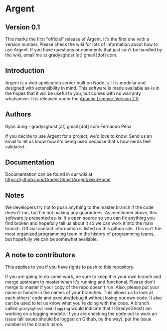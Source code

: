 # Argent

## Version 0.1

This marks the first "official" release of Argent. It's the first one with a version number. Please check the wiki for lots of information about how to use Argent. If you have questions or comments that just can't be handled by the wiki, email me at gradysghost [at] gmail [dot] com.

## Introduction

Argent is a web application server built on Node.js. It is modular and designed with extensibility in mind. This software is made available as-is in the hopes that it will be useful to you, but comes with no warranty whatsoever. It is released under the [Apache License, Version 2.0](http://www.apache.org/licenses/LICENSE-2.0.html).

## Authors

Ryan Jung - gradysghost [at] gmail [dot] com
Fernando Pena

If you decide to use Argent for a project, we'd love to know. Send us an email to let us know how it's being used because that's how nerds feel validated.

## Documentation

Documentation can be found in our wiki at https://github.com/GradysGhost/Argent/wiki/Home

## Notes

We developers try not to push anything to the master branch if the code doesn't run, but I'm not making any guarantees. As mentioned above, this software is presented as-is. It's open source so you can fix anything you find broken and hopefully tell us about it so we can work it into the main branch. Official contact information is listed on this github site. This isn't the most organized programming team in the history of programming teams, but hopefully we can be somewhat available.

## A note to contributors

This applies to you if you have rights to push to this repository.

If you are going to do some work, be sure to keep it in your own branch and merge upstream to master when it's running and functional. Please don't merge to master if your copy of the repo doesn't run. Also, please put your name or handle in the names of your branches. This allows us to look at each others' code and execute/debug it without losing our own code. It also can be used to let us know what you're doing with the code. A branch called `gradysghost-mod-logging` would indicate that I (GradysGhost) am working on a logging module. If you are checking the code out to work an issue (all issues should be logged on Github, by the way), put the issue number in the branch name.
